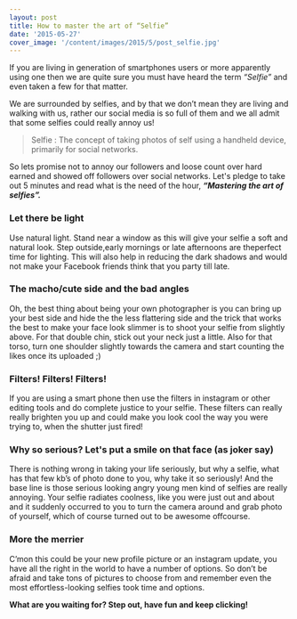 ```yaml
---
layout: post
title: How to master the art of “Selfie”
date: '2015-05-27'
cover_image: '/content/images/2015/5/post_selfie.jpg'
---
```


If you are living in  generation of smartphones users or more apparently using one then we are quite sure you must have heard the term _“Selfie”_ and even taken a few for that matter. 

We are surrounded by selfies, and by that we don’t mean they are living and walking with us, rather our social media is so full of them and we all admit that some selfies could really annoy us!


>Selfie : The concept of taking photos of self using a handheld device, primarily for social networks.

So lets promise not to annoy our followers and loose count over hard earned and showed off followers over social networks. Let's pledge to take out 5 minutes and read what is the need of the hour, _**“Mastering the art of selfies”.**_ 


### Let there be light
Use natural light. Stand near a window as this will give your selfie a soft and natural look. Step outside,early mornings or late afternoons are theperfect time for lighting. This will also help in reducing the dark shadows and would not make your Facebook friends think that you party till late.


### The macho/cute side and the bad angles
Oh, the best thing about being your own photographer is you can bring up your best side and hide the the less flattering side and the trick that works the best to make your face look slimmer is to shoot your selfie from slightly above. For that double chin, stick out your neck just a little. Also for that torso, turn one shoulder slightly towards the camera and start counting the likes once its uploaded ;)


### Filters! Filters! Filters!
If you are using a smart phone then use the filters in instagram or other editing tools and do complete justice to your selfie. These filters can really really brighten you up and could make you look cool the way you were trying to, when the shutter just fired!
 
 
### Why so serious? Let's put a smile on that face (as joker say)
There is nothing wrong in taking your life seriously, but why a selfie, what has that few kb’s of photo done to you, why take it so seriously! And the base line is those serious looking angry young men kind of selfies are really annoying. Your selfie radiates coolness, like you were just out and about and it suddenly occurred to you to turn the camera around and grab photo of yourself, which of course turned out to be awesome offcourse.
 
### More the merrier
C’mon this could be your new profile picture or an instagram update, you have all the right in the world to have a number of options. So don’t be afraid and take tons of pictures to choose from and remember even the most effortless-looking selfies took time and options.

 
**What are you waiting for? Step out, have fun and keep clicking!**
